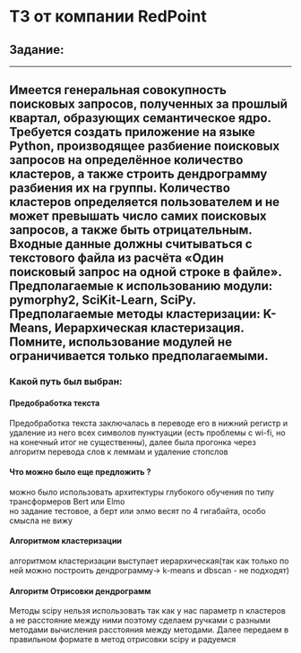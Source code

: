 # ТЗ от компании RedPoint

## Задание:
-----------------------------------------------------------------
Имеется генеральная совокупность поисковых запросов, полученных за
прошлый квартал, образующих семантическое ядро.  
Требуется создать приложение на языке Python, производящее разбиение
поисковых запросов на определённое количество кластеров, а также строить
дендрограмму разбиения их на группы. Количество кластеров определяется
пользователем и не может превышать число самих поисковых запросов, а также
быть отрицательным.  
Входные данные должны считываться с текстового файла из расчёта «Один
поисковый запрос на одной строке в файле».  
Предполагаемые к использованию модули: pymorphy2, SciKit-Learn, SciPy.
Предполагаемые методы кластеризации: K-Means, Иерархическая
кластеризация.  
Помните, использование модулей не ограничивается только
предполагаемыми.
--------------------------------------------------------------------------

### Какой путь был выбран:

#### Предобработка текста

Предобработка текста заключалась в переводе его в нижний регистр и удаление из него всех символов пунктуации
(есть проблемы с wi-fi, но на конечный итог не существенны), далее была прогонка через алгоритм перевода слов к леммам и
удаление стопслов

#### Что можно было еще предложить ?

можно было использовать архитектуры глубокого обучения по типу трансформеров Bert или Elmo  
но задание тестовое, а берт или элмо весят по 4 гигабайта, особо смысла не вижу

#### Алгоритмом кластеризации

алгоритмом кластеризации выступает иерархическая(так как только по ней можно построить дендрограмму-> k-means и dbscan -
не подходят)

#### Алгоритм Отрисовки дендрограмм

Методы scipy нельзя использовать так как у нас параметр n кластеров а не расстояние между ними
поэтому сделаем ручками с разными методами вычисления расстояния между методами. Далее передаем в правильном формате в
метод отрисовки scipy и радуемся

